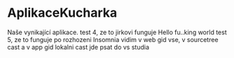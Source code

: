 # AplikaceKucharka
Naše vynikající aplikace.
test 4, ze to jirkovi funguje
Hello fu..king world
test 5, ze to funguje po rozhozeni Insomnia
vidim v web gid vse, v sourcetree cast a v app gid lokalni cast
jde psat do vs studia
